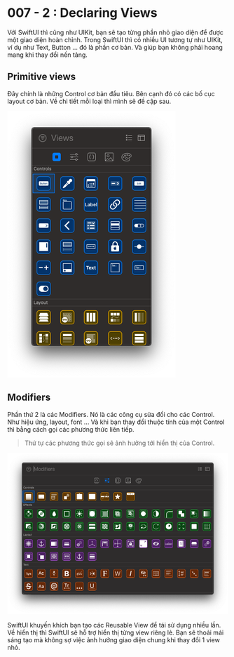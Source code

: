 # 007 - 2 : Declaring Views

Với SwiftUI thì cũng như UIKit, bạn sẽ tạo từng phần nhỏ giao diện để được một giao diện hoàn chỉnh. Trong SwiftUI thì có nhiều UI tương tự như UIKit, ví dụ như Text, Button ... đó là phần cơ bản. Và giúp bạn không phải hoang mang khi thay đổi nền tảng.

## Primitive views

Đây chính là những Control cơ bản đầu tiêu. Bên cạnh đó có các bố cục layout cơ bản. Về chi tiết mỗi loại thì mình sẽ đề cập sau.

![img_023](../_img/023.png)

## Modifiers

Phần thứ 2 là các Modifiers. Nó là các công cụ sửa đổi cho các Control. Như hiệu ứng, layout, font ... Và khi bạn thay đổi thuộc tính của một Control thì bằng cách gọi các phương thức liên tiếp. 

> Thứ tự các phương thức gọi sẽ ảnh hưởng tới hiển thị của Control.

![img_024](../_img/024.png)

SwiftUI khuyến khích bạn tạo các Reusable View để tái sử dụng nhiều lần. Về hiển thị thì SwiftUI sẽ hỗ trợ hiển thị từng view riêng lẻ. Bạn sẽ thoải mái sáng tạo mà không sợ việc ảnh hưởng giao diện chung khi thay đổi 1 view nhỏ.